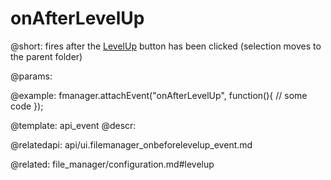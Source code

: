 onAfterLevelUp
=============


@short:
	fires after the <a href="file_manager/configuration.md#levelup">LevelUp</a> button has been clicked (selection moves to the parent folder)

@params:


@example:
fmanager.attachEvent("onAfterLevelUp", function(){
    // some code
});

@template:	api_event
@descr:


@relatedapi:
api/ui.filemanager_onbeforelevelup_event.md


@related:
file_manager/configuration.md#levelup
